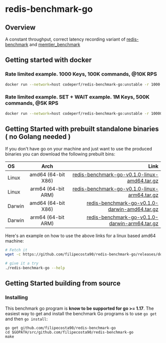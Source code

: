 # redis-benchmark-go

## Overview

A constant throughput, correct latency recording variant of [redis-benchmark](https://github.com/redis/redis/blob/unstable/src/redis-benchmark.c) and [memtier_benchmark](https://github.com/RedisLabs/memtier_benchmark/)

## Getting started with docker

### Rate limited example. 1000 Keys, 100K commands, @10K RPS

```bash
docker run --network=host codeperf/redis-benchmark-go:unstable -r 1000 -n 100000 --rps 10000  hset __key__ f1 __data__
```

### Rate limited example. SET + WAIT example. 1M Keys, 500K commands, @5K RPS

```bash
docker run --network=host codeperf/redis-benchmark-go:unstable -r 1000000 -n 500000 -wait-replicas 1 -wait-replicas-timeout-ms 500 --rps 5000 SET __key__ __data__
```

## Getting Started with prebuilt standalone binaries ( no Golang needed )

If you don't have go on your machine and just want to use the produced binaries you can download the following prebuilt bins:

| OS | Arch | Link |
| :---         |     :---:      |          ---: |
| Linux   | amd64  (64-bit X86)     | [redis-benchmark-go-v0.1.0-linux-amd64.tar.gz](https://github.com/filipecosta90/redis-benchmark-go/releases/download/v0.1.0/redis-benchmark-go-v0.1.0-linux-amd64.tar.gz)    |
| Linux   | arm64 (64-bit ARM)     | [redis-benchmark-go-v0.1.0-linux-arm64.tar.gz](https://github.com/filipecosta90/redis-benchmark-go/releases/download/v0.1.0/redis-benchmark-go-v0.1.0-linux-arm64.tar.gz)    |
| Darwin   | amd64  (64-bit X86)     | [redis-benchmark-go-v0.1.0-darwin-amd64.tar.gz](https://github.com/filipecosta90/redis-benchmark-go/releases/download/v0.1.0/redis-benchmark-go-v0.1.0-darwin-amd64.tar.gz)    |
| Darwin   | arm64 (64-bit ARM)     | [redis-benchmark-go-v0.1.0-darwin-arm64.tar.gz](https://github.com/filipecosta90/redis-benchmark-go/releases/download/v0.1.0/redis-benchmark-go-v0.1.0-darwin-arm64.tar.gz)    |


Here's an example on how to use the above links for a linux based amd64 machine:

```bash
# Fetch it 
wget -c https://github.com/filipecosta90/redis-benchmark-go/releases/download/v0.1.0/redis-benchmark-go-v0.1.0-linux-amd64.tar.gz -O - | tar -xz

# give it a try 
./redis-benchmark-go --help
```

## Getting Started building from source

### Installing
This benchmark go program is **know to be supported for go >= 1.17**.
The easiest way to get and install the benchmark Go programs is to use `go get` and then `go install`:

```
go get github.com/filipecosta90/redis-benchmark-go
cd $GOPATH/src/github.com/filipecosta90/redis-benchmark-go
make
```
